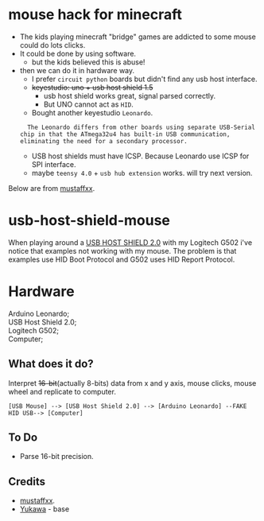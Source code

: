 # mouse hack for minecraft
* The kids playing minecraft "bridge" games are addicted to some mouse could do lots clicks.
* It could be done by using software.
  * but the kids believed this is abuse! 
* then we can do it in hardware way. 
  * I prefer `circuit python` boards but didn't find any usb host interface.
  * ~~keyestudio: uno + usb host shield 1.5~~
    * usb host shield works great, signal parsed correctly.
    * But UNO cannot act as `HID`.
  * Bought another keyestudio `Leonardo`.
  ```
    The Leonardo differs from other boards using separate USB-Serial chip in that the ATmega32u4 has built-in USB communication, eliminating the need for a secondary processor. 
  ```  
    * USB host shields must have ICSP. Because Leonardo use ICSP for SPI interface.
  * maybe `teensy 4.0` + `usb hub extension` works. will try next version.


Below are from [mustaffxx](https://github.com/mustaffxx/usb-host-shield-mouse).

# usb-host-shield-mouse

When playing around a [USB HOST SHIELD 2.0](https://github.com/felis/USB_Host_Shield_2.0) with my Logitech G502 i've notice that examples not working with my mouse. The problem is that examples use HID Boot Protocol and G502 uses HID Report Protocol. 

# Hardware
Arduino Leonardo;  
USB Host Shield 2.0;  
Logitech G502;  
Computer;  

## What does it do?

Interpret ~~16-bit~~(actually 8-bits) data from x and y axis, mouse clicks, mouse wheel and replicate to computer.

```
[USB Mouse] --> [USB Host Shield 2.0] --> [Arduino Leonardo] --FAKE HID USB--> [Computer]
```

## To Do

- Parse 16-bit precision.

## Credits
* [mustaffxx](https://github.com/mustaffxx/usb-host-shield-mouse).
* [Yukawa](https://titanwolf.org/Network/Articles/Article?AID=ee7d3b48-cb5b-49eb-83c4-e6ff634cd7d1#gsc.tab=0) - base
